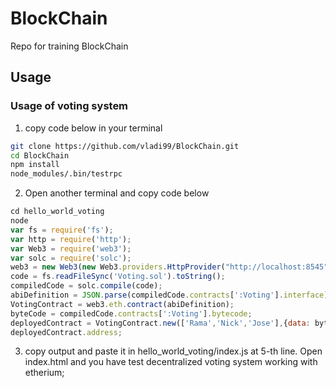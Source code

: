 # BlockChain
Repo for training BlockChain

## Usage

### Usage of voting system
1. copy code below in your terminal
```bash
git clone https://github.com/vladi99/BlockChain.git
cd BlockChain
npm install
node_modules/.bin/testrpc
```
2. Open another terminal and copy code below
```javascript
cd hello_world_voting
node
var fs = require('fs');
var http = require('http');
var Web3 = require('web3');
var solc = require('solc');
web3 = new Web3(new Web3.providers.HttpProvider("http://localhost:8545"));
code = fs.readFileSync('Voting.sol').toString();
compiledCode = solc.compile(code);
abiDefinition = JSON.parse(compiledCode.contracts[':Voting'].interface);
VotingContract = web3.eth.contract(abiDefinition);
byteCode = compiledCode.contracts[':Voting'].bytecode;
deployedContract = VotingContract.new(['Rama','Nick','Jose'],{data: byteCode, from: web3.eth.accounts[0], gas: 4700000});
deployedContract.address;

```
3. copy output and paste it in hello_world_voting/index.js at 5-th line.
Open index.html and you have test decentralized voting system working with etherium;


